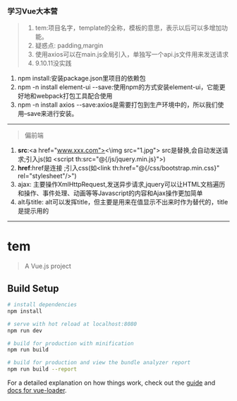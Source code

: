 ### 学习Vue大本营
> 1. tem:项目名字，template的全称，模板的意思，表示以后可以多增加功能。
> 2. 疑惑点: padding,margin
> 3. 使用axios可以在main.js全局引入，单独写一个api.js文件用来发送请求
> 4. 9.10.11没实践
1. npm install:安装package.json里项目的依赖包
2. npm -n install element-ui --save:使用npm的方式安装element-ui，它能更好地和webpack打包工具配合使用
3. npm -n install axios --save:axios是需要打包到生产环境中的，所以我们使用–save来进行安装。

---
>偏前端
1. **src**:\<a href="www.xxx.com"><\img src="1.jpg"></a> src是替换,会自动发送请求;引入js(如 \<script th:src="@{/js/jquery.min.js}"></script>)
2. **href**:href是连接 ;引入css(如\<link th:href="@{/css/bootstrap.min.css}" rel="stylesheet"/>")
3. ajax: 主要操作XmlHttpRequest,发送异步请求,jquery可以让HTML文档遍历和操作、事件处理、动画等等Javascript的内容和Ajax操作更加简单
4. alt与title: alt可以发挥title，但主要是用来在值显示不出来时作为替代的，title是提示用的







---
# tem

> A Vue.js project

## Build Setup

``` bash
# install dependencies
npm install

# serve with hot reload at localhost:8080
npm run dev

# build for production with minification
npm run build

# build for production and view the bundle analyzer report
npm run build --report
```

For a detailed explanation on how things work, check out the [guide](http://vuejs-templates.github.io/webpack/) and [docs for vue-loader](http://vuejs.github.io/vue-loader).
